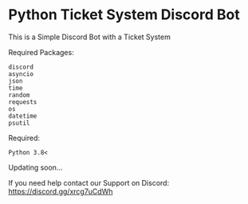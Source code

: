 # Python Ticket System Discord Bot
This is a Simple Discord Bot with a Ticket System

Required Packages:
```
discord
asyncio
json
time
random
requests
os
datetime
psutil
```
Required:
```
Python 3.8<
```

Updating soon...

If you need help contact our Support on Discord:
https://discord.gg/xrcg7uCdWh
